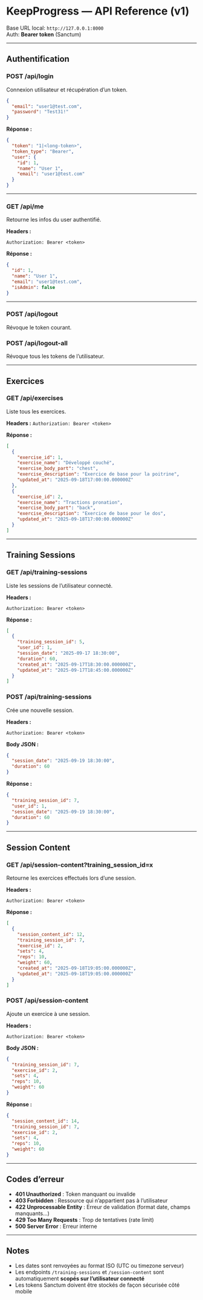 # KeepProgress — API Reference (v1)

Base URL local: `http://127.0.0.1:8000`  
Auth: **Bearer token** (Sanctum)

---

## Authentification

### POST /api/login
Connexion utilisateur et récupération d’un token.
```json
{
  "email": "user1@test.com",
  "password": "Test31!"
}
```

**Réponse :**
```json
{
  "token": "1|<long-token>",
  "token_type": "Bearer",
  "user": {
    "id": 1,
    "name": "User 1",
    "email": "user1@test.com"
  }
}
```

---

### GET /api/me
Retourne les infos du user authentifié.

**Headers :**
```
Authorization: Bearer <token>
```

**Réponse :**
```json
{
  "id": 1,
  "name": "User 1",
  "email": "user1@test.com",
  "isAdmin": false
}
```

---

### POST /api/logout
Révoque le token courant.

### POST /api/logout-all
Révoque tous les tokens de l’utilisateur.

---

## Exercices

### GET /api/exercises
Liste tous les exercices.

**Headers :** `Authorization: Bearer <token>`

**Réponse :**
```json
[
  {
    "exercise_id": 1,
    "exercise_name": "Développé couché",
    "exercise_body_part": "chest",
    "exercise_description": "Exercice de base pour la poitrine",
    "updated_at": "2025-09-18T17:00:00.000000Z"
  },
  {
    "exercise_id": 2,
    "exercise_name": "Tractions pronation",
    "exercise_body_part": "back",
    "exercise_description": "Exercice de base pour le dos",
    "updated_at": "2025-09-18T17:00:00.000000Z"
  }
]
```

---

## Training Sessions

### GET /api/training-sessions
Liste les sessions de l’utilisateur connecté.

**Headers :**
```
Authorization: Bearer <token>
```

**Réponse :**
```json
[
  {
    "training_session_id": 5,
    "user_id": 1,
    "session_date": "2025-09-17 18:30:00",
    "duration": 60,
    "created_at": "2025-09-17T18:30:00.000000Z",
    "updated_at": "2025-09-17T18:45:00.000000Z"
  }
]
```

### POST /api/training-sessions
Crée une nouvelle session.

**Headers :**
```
Authorization: Bearer <token>
```

**Body JSON :**
```json
{
  "session_date": "2025-09-19 18:30:00",
  "duration": 60
}
```

**Réponse :**
```json
{
  "training_session_id": 7,
  "user_id": 1,
  "session_date": "2025-09-19 18:30:00",
  "duration": 60
}
```

---

## Session Content

### GET /api/session-content?training_session_id=x
Retourne les exercices effectués lors d’une session.

**Headers :**
```
Authorization: Bearer <token>
```

**Réponse :**
```json
[
  {
    "session_content_id": 12,
    "training_session_id": 7,
    "exercise_id": 2,
    "sets": 4,
    "reps": 10,
    "weight": 60,
    "created_at": "2025-09-18T19:05:00.000000Z",
    "updated_at": "2025-09-18T19:05:00.000000Z"
  }
]
```

### POST /api/session-content
Ajoute un exercice à une session.

**Headers :**
```
Authorization: Bearer <token>
```

**Body JSON :**
```json
{
  "training_session_id": 7,
  "exercise_id": 2,
  "sets": 4,
  "reps": 10,
  "weight": 60
}
```

**Réponse :**
```json
{
  "session_content_id": 14,
  "training_session_id": 7,
  "exercise_id": 2,
  "sets": 4,
  "reps": 10,
  "weight": 60
}
```

---

## Codes d’erreur
- **401 Unauthorized** : Token manquant ou invalide
- **403 Forbidden** : Ressource qui n’appartient pas à l’utilisateur
- **422 Unprocessable Entity** : Erreur de validation (format date, champs manquants…)
- **429 Too Many Requests** : Trop de tentatives (rate limit)
- **500 Server Error** : Erreur interne

---

## Notes
- Les dates sont renvoyées au format ISO (UTC ou timezone serveur)
- Les endpoints `/training-sessions` et `/session-content` sont automatiquement **scopés sur l’utilisateur connecté**
- Les tokens Sanctum doivent être stockés de façon sécurisée côté mobile
